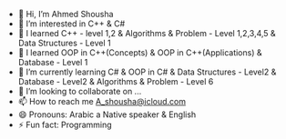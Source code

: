 - 👋 Hi, I’m Ahmed Shousha
- 👀 I’m interested in C++ & C#
- 🌱 I learned C++ - level 1,2 & Algorithms & Problem - Level 1,2,3,4,5 & Data Structures - Level 1
- 🌱 I learned OOP in C++(Concepts) & OOP in C++(Applications) & Database - Level 1
- 🌱 I’m currently learning C# & OOP in C# & Data Structures - Level2 & Database - Level2 & Algorithms & Problem - Level 6
- 💞️ I’m looking to collaborate on ...
- 📫 How to reach me A_shousha@icloud.com
- 😄 Pronouns: Arabic a Native speaker & English
- ⚡ Fun fact: Programming

<!---
Dev-AhmedShousha/Dev-AhmedShousha is a ✨ special ✨ repository because its `README.md` (this file) appears on your GitHub profile.
You can click the Preview link to take a look at your changes.
--->
